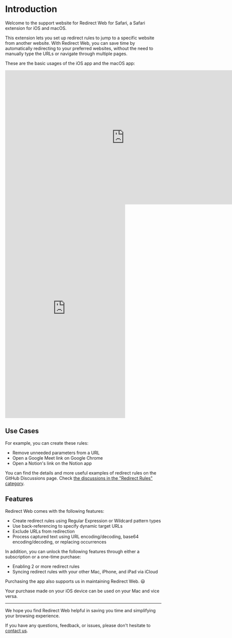 # Introduction

Welcome to the support website for Redirect Web for Safari, a Safari extension for iOS and macOS.

This extension lets you set up redirect rules to jump to a specific website from another website. With Redirect Web, you can save time by automatically redirecting to your preferred websites, without the need to manually type the URLs or navigate through multiple pages.

These are the basic usages of the iOS app and the macOS app:

<iframe width="768" height="432" src="https://www.youtube.com/embed/5eU89Gu73SQ" title="YouTube video player" frameborder="0" allow="accelerometer; autoplay; clipboard-write; encrypted-media; gyroscope; picture-in-picture; web-share" allowfullscreen></iframe>

<iframe width="387" height="688" src="https://www.youtube.com/embed/NaQ5X-v-qJU" title="YouTube video player" frameborder="0" allow="accelerometer; autoplay; clipboard-write; encrypted-media; gyroscope; picture-in-picture; web-share" allowfullscreen></iframe>

## Use Cases

For example, you can create these rules:

- Remove unneeded parameters from a URL
- Open a Google Meet link on Google Chrome
- Open a Notion's link on the Notion app

You can find the details and more useful examples of redirect rules on the GitHub Discussions page. Check [the discussions in the "Redirect Rules" category](https://github.com/mshibanami/redirect-web/discussions/categories/redirect-rules).

## Features

Redirect Web comes with the following features:

- Create redirect rules using Regular Expression or Wildcard pattern types
- Use back-referencing to specify dynamic target URLs
- Exclude URLs from redirection
- Process captured text using URL encoding/decoding, base64 encoding/decoding, or replacing occurrences

In addition, you can unlock the following features through either a subscription or a one-time purchase:

- Enabling 2 or more redirect rules
- Syncing redirect rules with your other Mac, iPhone, and iPad via iCloud

Purchasing the app also supports us in maintaining Redirect Web. 😃

Your purchase made on your iOS device can be used on your Mac and vice versa.

---

We hope you find Redirect Web helpful in saving you time and simplifying your browsing experience.

If you have any questions, feedback, or issues, please don't hesitate to [contact us](contact-us).
